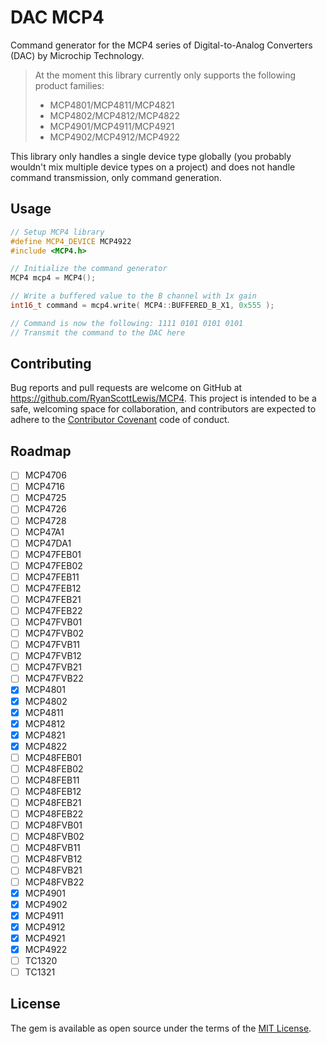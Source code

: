 # DAC MCP4

Command generator for the MCP4 series of Digital-to-Analog Converters (DAC) by Microchip Technology.

> At the moment this library currently only supports the following product families:
>
> * MCP4801/MCP4811/MCP4821
> * MCP4802/MCP4812/MCP4822
> * MCP4901/MCP4911/MCP4921
> * MCP4902/MCP4912/MCP4922

This library only handles a single device type globally (you probably wouldn't mix multiple device types on a project)
and does not handle command transmission, only command generation.

## Usage

```c++
// Setup MCP4 library
#define MCP4_DEVICE MCP4922
#include <MCP4.h>

// Initialize the command generator
MCP4 mcp4 = MCP4();

// Write a buffered value to the B channel with 1x gain
int16_t command = mcp4.write( MCP4::BUFFERED_B_X1, 0x555 );

// Command is now the following: 1111 0101 0101 0101
// Transmit the command to the DAC here
```

## Contributing

Bug reports and pull requests are welcome on GitHub at https://github.com/RyanScottLewis/MCP4. This project is intended to be a safe, welcoming space for collaboration, and contributors are expected to adhere to the [Contributor Covenant](http://contributor-covenant.org) code of conduct.

## Roadmap

- [ ] MCP4706
- [ ] MCP4716
- [ ] MCP4725
- [ ] MCP4726
- [ ] MCP4728
- [ ] MCP47A1
- [ ] MCP47DA1
- [ ] MCP47FEB01
- [ ] MCP47FEB02
- [ ] MCP47FEB11
- [ ] MCP47FEB12
- [ ] MCP47FEB21
- [ ] MCP47FEB22
- [ ] MCP47FVB01
- [ ] MCP47FVB02
- [ ] MCP47FVB11
- [ ] MCP47FVB12
- [ ] MCP47FVB21
- [ ] MCP47FVB22
- [x] MCP4801
- [x] MCP4802
- [x] MCP4811
- [x] MCP4812
- [x] MCP4821
- [x] MCP4822
- [ ] MCP48FEB01
- [ ] MCP48FEB02
- [ ] MCP48FEB11
- [ ] MCP48FEB12
- [ ] MCP48FEB21
- [ ] MCP48FEB22
- [ ] MCP48FVB01
- [ ] MCP48FVB02
- [ ] MCP48FVB11
- [ ] MCP48FVB12
- [ ] MCP48FVB21
- [ ] MCP48FVB22
- [x] MCP4901
- [x] MCP4902
- [x] MCP4911
- [x] MCP4912
- [x] MCP4921
- [x] MCP4922
- [ ] TC1320
- [ ] TC1321

## License

The gem is available as open source under the terms of the [MIT License](http://opensource.org/licenses/MIT).

